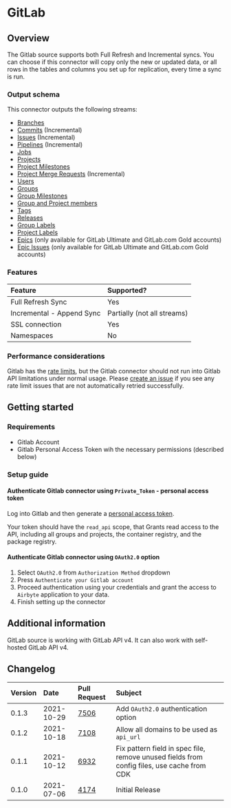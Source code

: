 # GitLab

## Overview

The Gitlab source supports both Full Refresh and Incremental syncs. You can choose if this connector will copy only the new or updated data, or all rows in the tables and columns you set up for replication, every time a sync is run.

### Output schema

This connector outputs the following streams:

* [Branches](https://docs.gitlab.com/ee/api/branches.html)
* [Commits](https://docs.gitlab.com/ee/api/commits.html) \(Incremental\)
* [Issues](https://docs.gitlab.com/ee/api/issues.html) \(Incremental\)
* [Pipelines](https://docs.gitlab.com/ee/api/pipelines.html) \(Incremental\)
* [Jobs](https://docs.gitlab.com/ee/api/jobs.html)
* [Projects](https://docs.gitlab.com/ee/api/projects.html)
* [Project Milestones](https://docs.gitlab.com/ee/api/milestones.html)
* [Project Merge Requests](https://docs.gitlab.com/ee/api/merge_requests.html) \(Incremental\)
* [Users](https://docs.gitlab.com/ee/api/users.html)
* [Groups](https://docs.gitlab.com/ee/api/groups.html)
* [Group Milestones](https://docs.gitlab.com/ee/api/group_milestones.html)
* [Group and Project members](https://docs.gitlab.com/ee/api/members.html)
* [Tags](https://docs.gitlab.com/ee/api/tags.html)
* [Releases](https://docs.gitlab.com/ee/api/releases/index.html)
* [Group Labels](https://docs.gitlab.com/ee/api/group_labels.html)
* [Project Labels](https://docs.gitlab.com/ee/api/labels.html)
* [Epics](https://docs.gitlab.com/ee/api/epics.html) \(only available for GitLab Ultimate and GitLab.com Gold accounts\)
* [Epic Issues](https://docs.gitlab.com/ee/api/epic_issues.html) \(only available for GitLab Ultimate and GitLab.com Gold accounts\)

### Features

| Feature | Supported? |
| :--- | :--- |
| Full Refresh Sync | Yes |
| Incremental - Append Sync | Partially \(not all streams\) |
| SSL connection | Yes |
| Namespaces | No |

### Performance considerations

Gitlab has the [rate limits](https://docs.gitlab.com/ee/user/gitlab_com/index.html#gitlabcom-specific-rate-limits), but the Gitlab connector should not run into Gitlab API limitations under normal usage. Please [create an issue](https://github.com/airbytehq/airbyte/issues) if you see any rate limit issues that are not automatically retried successfully.

## Getting started

### Requirements

* Gitlab Account
* Gitlab Personal Access Token wih the necessary permissions \(described below\)

### Setup guide

#### Authenticate Gitlab connector using `Private_Token` - personal access token
Log into Gitlab and then generate a [personal access token](https://docs.gitlab.com/ee/user/profile/personal_access_tokens.html).

Your token should have the `read_api` scope, that Grants read access to the API, including all groups and projects, the container registry, and the package registry.

#### Authenticate Gitlab connector using `OAuth2.0` option
1. Select `OAuth2.0` from `Authorization Method` dropdown
2. Press `Authenticate your Gitlab account`
3. Proceed authentication using your credentials and grant the access to `Airbyte` application to your data.
4. Finish setting up the connector

## Additional information

GitLab source is working with GitLab API v4. It can also work with self-hosted GitLab API v4.

## Changelog

| Version | Date | Pull Request | Subject |
| :--- | :--- | :--- | :--- |
| 0.1.3 | 2021-10-29 | [7506](https://github.com/airbytehq/airbyte/pull/7506) | Add `OAuth2.0` authentication option |
| 0.1.2 | 2021-10-18 | [7108](https://github.com/airbytehq/airbyte/pull/7108) | Allow all domains to be used as `api_url` |
| 0.1.1 | 2021-10-12 | [6932](https://github.com/airbytehq/airbyte/pull/6932) | Fix pattern field in spec file, remove unused fields from config files, use cache from CDK |
| 0.1.0 | 2021-07-06 | [4174](https://github.com/airbytehq/airbyte/pull/4174) | Initial Release |

